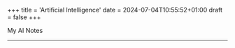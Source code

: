 +++
title = 'Artificial Intelligence'
date = 2024-07-04T10:55:52+01:00
draft = false
+++

My AI Notes

---
